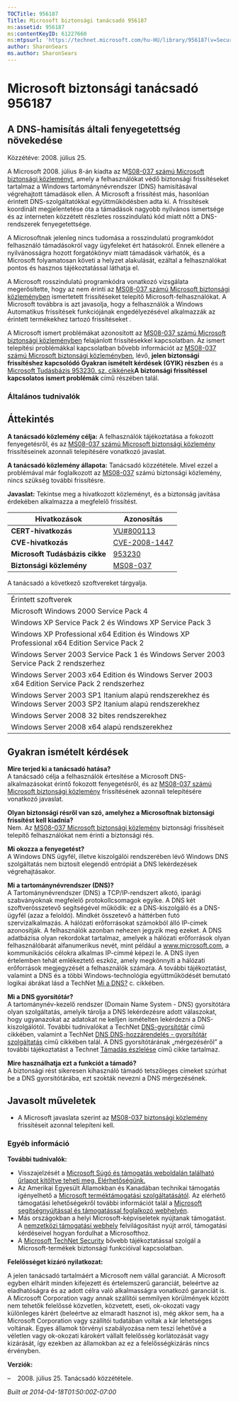 ```yaml
---
TOCTitle: 956187
Title: Microsoft biztonsági tanácsadó 956187
ms:assetid: 956187
ms:contentKeyID: 61227660
ms:mtpsurl: 'https://technet.microsoft.com/hu-HU/library/956187(v=Security.10)'
author: SharonSears
ms.author: SharonSears
---
```




Microsoft biztonsági tanácsadó 956187
=====================================

A DNS-hamisítás általi fenyegetettség növekedése
------------------------------------------------

Közzétéve: 2008. július 25.

A Microsoft 2008. július 8-án kiadta az M[S08-037 számú Microsoft biztonsági közleményt](http://go.microsoft.com/fwlink/?linkid=119620), amely a felhasználókat védő biztonsági frissítéseket tartalmaz a Windows tartománynévrendszer (DNS) hamisításával végrehajtott támadások ellen. A Microsoft a frissítést más, hasonlóan érintett DNS-szolgáltatókkal együttműködésben adta ki. A frissítések koordinált megjelentetése óta a támadások nagyobb nyilvános ismertsége és az interneten közzétett részletes rosszindulatú kód miatt nőtt a DNS-rendszerek fenyegetettsége.

A Microsoftnak jelenleg nincs tudomása a rosszindulatú programkódot felhasználó támadásokról vagy ügyfeleket ért hatásokról. Ennek ellenére a nyilvánosságra hozott forgatókönyv miatt támadások várhatók, és a Microsoft folyamatosan követi a helyzet alakulását, ezáltal a felhasználókat pontos és hasznos tájékoztatással láthatja el.

A Microsoft rosszindulatú programkódra vonatkozó vizsgálata megerősítette, hogy az nem érinti az [MS08-037 számú Microsoft biztonsági közleményben](http://go.microsoft.com/fwlink/?linkid=119620) ismertetett frissítéseket telepítő Microsoft-felhasználókat. A Microsoft továbbra is azt javasolja, hogy a felhasználók a Windows Automatikus frissítések funkciójának engedélyezésével alkalmazzák az érintett termékekhez tartozó frissítéseket .

A Microsoft ismert problémákat azonosított az [MS08-037 számú Microsoft biztonsági közleményben](http://go.microsoft.com/fwlink/?linkid=119620) felajánlott frissítésekkel kapcsolatban. Az ismert telepítési problémákkal kapcsolatban bővebb információt az [MS08-037 számú Microsoft biztonsági közleményben](http://go.microsoft.com/fwlink/?linkid=119620), lévő, **jelen biztonsági frissítéshez kapcsolódó Gyakran ismételt kérdések (GYIK) részben** és a [Microsoft Tudásbázis 953230. sz. cikkének](http://support.microsoft.com/kb/953230)**A biztonsági frissítéssel kapcsolatos ismert problémák** című részében talál.

### Általános tudnivalók

Áttekintés
----------


**A tanácsadó közlemény célja:** A felhasználók tájékoztatása a fokozott fenyegetésről, és az [MS08-037 számú Microsoft biztonsági közlemény](http://go.microsoft.com/fwlink/?linkid=119620) frissítéseinek azonnali telepítésére vonatkozó javaslat.

**A tanácsadó közlemény állapota:** Tanácsadó közzététele. Mivel ezzel a problémával már foglalkozott az [MS08-037](http://go.microsoft.com/fwlink/?linkid=119620) számú biztonsági közlemény, nincs szükség további frissítésre.

**Javaslat:** Tekintse meg a hivatkozott közleményt, és a biztonság javítása érdekében alkalmazza a megfelelő frissítést.

| Hivatkozások                   | Azonosítás                                                                       |
|--------------------------------|----------------------------------------------------------------------------------|
| **CERT-hivatkozás**            | [VU\#800113](http://www.kb.cert.org/vuls/id/800113)                              |
| **CVE-hivatkozás**             | [CVE-2008-1447](http://www.cve.mitre.org/cgi-bin/cvename.cgi?name=cve-2008-1447) |
| **Microsoft Tudásbázis cikke** | [953230](http://support.microsoft.com/kb/953230)                                 |
| **Biztonsági közlemény**       | [MS08-037](http://go.microsoft.com/fwlink/?linkid=119620)                        |

A tanácsadó a következő szoftvereket tárgyalja.

|                                                                                                            |
|------------------------------------------------------------------------------------------------------------|
| Érintett szoftverek                                                                                        |
| Microsoft Windows 2000 Service Pack 4                                                                      |
| Windows XP Service Pack 2 és Windows XP Service Pack 3                                                     |
| Windows XP Professional x64 Edition és Windows XP Professional x64 Edition Service Pack 2                  |
| Windows Server 2003 Service Pack 1 és Windows Server 2003 Service Pack 2 rendszerhez                       |
| Windows Server 2003 x64 Edition és Windows Server 2003 x64 Edition Service Pack 2 rendszerhez              |
| Windows Server 2003 SP1 Itanium alapú rendszerekhez és Windows Server 2003 SP2 Itanium alapú rendszerekhez |
| Windows Server 2008 32 bites rendszerekhez                                                                 |
| Windows Server 2008 x64 alapú rendszerekhez                                                                |

Gyakran ismételt kérdések
-------------------------


**Mire terjed ki a tanácsadó hatása?**  
A tanácsadó célja a felhasználók értesítése a Microsoft DNS-alkalmazásokat érintő fokozott fenyegetésről, és az [MS08-037 számú Microsoft biztonsági közlemény](http://go.microsoft.com/fwlink/?linkid=119620) frissítésének azonnali telepítésére vonatkozó javaslat.

**Olyan biztonsági résről van szó, amelyhez a Microsoftnak biztonsági frissítést kell kiadnia?**  
Nem. Az [MS08-037 Microsoft biztonsági közlemény](http://go.microsoft.com/fwlink/?linkid=119620) biztonsági frissítéseit telepítő felhasználókat nem érinti a biztonsági rés.

**Mi okozza a fenyegetést?**  
A Windows DNS ügyfél, illetve kiszolgálói rendszerében lévő Windows DNS szolgáltatás nem biztosít elegendő entrópiát a DNS lekérdezések végrehajtásakor.

**Mi a tartománynévrendszer (DNS)?**  
A Tartománynévrendszer (DNS) a TCP/IP-rendszert alkotó, iparági szabványoknak megfelelő protokollcsomagok egyike. A DNS két szoftverösszetevő segítségével működik: ez a DNS-kiszolgáló és a DNS-ügyfél (azaz a feloldó). Mindkét összetevő a háttérben futó szervizalkalmazás. A hálózati erőforrásokat számokból álló IP-címek azonosítják. A felhasználók azonban nehezen jegyzik meg ezeket. A DNS adatbázisa olyan rekordokat tartalmaz, amelyek a hálózati erőforrások olyan felhasználóbarát alfanumerikus nevét, mint például a www.microsoft.com, a kommunikációs célokra alkalmas IP-címmé képezi le. A DNS ilyen értelemben tehát emlékeztető eszköz, amely megkönnyíti a hálózati erőforrások megjegyzését a felhasználók számára. A további tájékoztatást, valamint a DNS és a többi Windows-technológia együttműködését bemutató logikai ábrákat lásd a TechNet [Mi a DNS?](http://technet2.microsoft.com/windowsserver/en/library/ff937311-03ce-4d04-b72c-b39c4d51cb361033.mspx) c. cikkében.

**Mi a DNS gyorsítótár?**  
A tartománynév-kezelő rendszer (Domain Name System - DNS) gyorsítótára olyan szolgáltatás, amelyik tárolja a DNS lekérdezésre adott válaszokat, hogy ugyanazokat az adatokat ne kelljen ismételten lekérdezni a DNS-kiszolgálótól. További tudnivalókat a TechNet [DNS-gyorsítótár](http://www.microsoft.com/technet/prodtechnol/windows2000serv/reskit/regentry/30643.mspx?mfr=true) című cikkében, valamint a TechNet [DNS DNS-hozzárendelés - gyorsítótár szolgáltatás](http://www.microsoft.com/technet/prodtechnol/windows2000serv/reskit/cnet/cnbc_imp_qxht.mspx?mfr=true) című cikkében talál. A DNS gyorsítótárának „mérgezéséről” a további tájékoztatást a Technet [Támadás észlelése](http://www.microsoft.com/technet/isa/2004/help/fw_alertattack.mspx?mfr=true) című cikke tartalmaz.

**Mire használhatja ezt a funkciót a támadó?**  
A biztonsági rést sikeresen kihasználó támadó tetszőleges címeket szúrhat be a DNS gyorsítótárába, ezt szokták nevezni a DNS mérgezésének.

Javasolt műveletek
------------------


-   A Microsoft javaslata szerint az [MS08-037 biztonsági közlemény](http://go.microsoft.com/fwlink/?linkid=119620) frissítéseit azonnal telepíteni kell.

### Egyéb információ

**További tudnivalók:**

-   Visszajelzését a [Microsoft Súgó és támogatás weboldalán található űrlapot kitöltve teheti meg. Elérhetőségünk.](https://support.microsoft.com/common/survey.aspx?scid=sw;en;1257&amp;showpage=1&amp;ws=technet&amp;sd=tech)
-   Az Amerikai Egyesült Államokban és Kanadában technikai támogatás igényelhető a [Microsoft terméktámogatási szolgáltatásától](http://go.microsoft.com/fwlink/?linkid=21131). Az elérhető támogatási lehetőségekről további információt talál a [Microsoft segítségnyújtással és támogatással foglalkozó webhelyén](http://support.microsoft.com/).
-   Más országokban a helyi Microsoft-képviseletek nyújtanak támogatást. A [nemzetközi támogatási webhely](http://go.microsoft.com/fwlink/?linkid=21155) felvilágosítást nyújt arról, támogatási kérdéseivel hogyan fordulhat a Microsofthoz.
-   A [Microsoft TechNet Security](http://go.microsoft.com/fwlink/?linkid=21132) bővebb tájékoztatással szolgál a Microsoft-termékek biztonsági funkcióival kapcsolatban.

**Felelősséget kizáró nyilatkozat:**

A jelen tanácsadó tartalmáért a Microsoft nem vállal garanciát. A Microsoft egyben elhárít minden kifejezett és értelemszerű garanciát, beleértve az eladhatóságra és az adott célra való alkalmasságra vonatkozó garanciát is. A Microsoft Corporation vagy annak szállítói semmilyen körülmények között nem tehetők felelőssé közvetlen, közvetett, eseti, ok-okozati vagy különleges kárért (beleértve az elmaradt hasznot is), még akkor sem, ha a Microsoft Corporation vagy szállítói tudatában voltak a kár lehetséges voltának. Egyes államok törvényi szabályozása nem teszi lehetővé a véletlen vagy ok-okozati károkért vállalt felelősség korlátozását vagy kizárását, így ezekben az államokban az ez a felelősségkizárás nincs érvényben.

**Verziók:**

&ndash;&nbsp;&nbsp;&nbsp;&nbsp;2008. július 25. Tanácsadó közzététele.

*Built at 2014-04-18T01:50:00Z-07:00*
